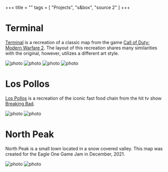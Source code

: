 +++
title = ""
tags = [
    "Projects", "s&box", "source 2"
]
+++

<h1>Terminal</h1>

[Terminal](https://callofduty.fandom.com/wiki/Terminal_(map)#:~:text=Terminal%20is%20a%20medium%20sized,Mark%20Rubin%20of%20Infinity%20Ward.) is a recreation of a classic map from the game [Call of Duty: Modern Warfare 2](https://en.wikipedia.org/wiki/Call_of_Duty:_Modern_Warfare_2). The  layout of this recreation shares many similarities with the original, however, utilizes a different art style.

<div class="thumbnail img">
<img src="https://drive.google.com/uc?export=view&id=1mwm3Q4StOjL5WgQU5Yji7o_EFYiWvGJd" alt="photo">
<img src="https://drive.google.com/uc?export=view&id=1n72hIMUMf5nItLkrDcfn97rjz1_ie-A-" alt="photo">
<img src="https://drive.google.com/uc?export=view&id=1mtqQC3RVptuRzu3a--J-uYYt8EEYUQga&" alt="photo">
<img src="https://drive.google.com/uc?export=view&id=1kREDJX3qqrMVPcJvlQiK1pZ1UIUvwz6l" alt="photo">
</div>

<h1>Los Pollos</h1>

[Los Pollos](https://breakingbad.fandom.com/wiki/Los_Pollos_Hermanos.) is a recreation of the iconic fast food chain from the hit tv show [Breaking Bad](https://en.wikipedia.org/wiki/Breaking_Bad).

<div class="thumbnail img">
<img src="https://drive.google.com/uc?export=view&id=1zB9RvnYkZjOz1BWYF4uiyUaq39eZMgPq" alt="photo">
<img src="https://drive.google.com/uc?export=view&id=13Bf7wxiAuFvxncaKpcLQkteUEtxfSljS" alt="photo">
</div>

<h1>North Peak</h1>

North Peak is a small town located in a snow covered valley. This map was created for the Eagle One Game Jam in December, 2021. 

<div class="thumbnail img">
<img src="https://drive.google.com/uc?export=view&id=1cRKssnJi8scyEa8Pf06i6tVi1iIqIzos" alt="photo">
<img src="https://drive.google.com/uc?export=view&id=1A_U7rSzY54H0J1aWnOO9XLMpYSufnLSu" alt="photo">
</div>